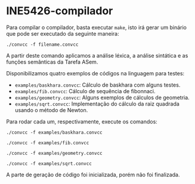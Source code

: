 # INE5426-compilador

Para compilar o compilador, basta executar `make`, isto irá gerar um binário que pode ser executado da seguinte maneira:

```
./convcc -f filename.convcc
```

A partir deste comando aplicamos a análise léxica, a análise sintática e as funções semânticas da Tarefa ASem.

Disponibilizamos quatro exemplos de códigos na linguagem para testes:

* `examples/baskhara.convcc`: Cálculo de baskhara com alguns testes.
* `examples/fib.convcc`: Cálculo de sequência de fibonnaci.
* `examples/geometry.convcc`: Alguns exemplos de cálculos de geometria.
* `examples/sqrt.convcc`: Implementação do cálculo da raiz quadrada usando o método de Newton.

Para rodar cada um, respectivamente, execute os comandos:

```
./convcc -f examples/baskhara.convcc
```

```
./convcc -f examples/fib.convcc
```

```
./convcc -f examples/geometry.convcc
```

```
./convcc -f examples/sqrt.convcc
```

A parte de geração de código foi inicializada, porém não foi finalizada.
